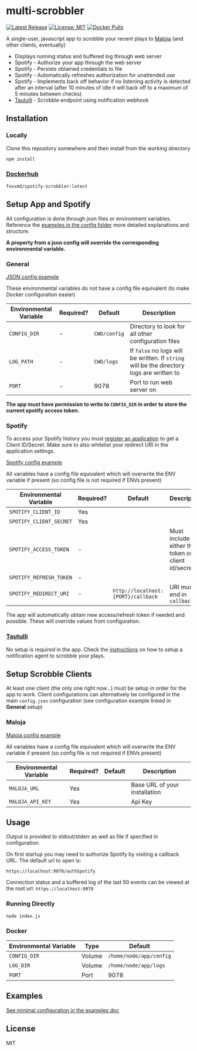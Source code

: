 # multi-scrobbler

[![Latest Release](https://img.shields.io/github/v/release/foxxmd/spotify-scrobbler)](https://github.com/FoxxMD/spotify-scrobbler/releases)
[![License: MIT](https://img.shields.io/badge/License-MIT-yellow.svg)](https://opensource.org/licenses/MIT)
[![Docker Pulls](https://img.shields.io/docker/pulls/foxxmd/spotify-scrobbler)](https://hub.docker.com/repository/docker/foxxmd/spotify-scrobbler)

A single-user, javascript app to scrobble your recent plays to [Maloja](https://github.com/krateng/maloja) (and other clients, eventually)

* Displays running status and buffered log through web server
* Spotify - Authorize your app through the web server
* Spotify - Persists obtained credentials to file
* Spotify - Automatically refreshes authorization for unattended use
* Spotify - Implements back off behavior if no listening activity is detected after an interval (after 10 minutes of idle it will back off to a maximum of 5 minutes between checks)
* [Tautulli](https://tautulli.com/) - Scrobble endpoint using notification webhook

## Installation


### Locally

Clone this repository somewhere and then install from the working directory

```bash
npm install
```

### [Dockerhub](https://hub.docker.com/repository/docker/foxxmd/spotify-scrobbler)

```
foxxmd/spotify-scrobbler:latest
```

## Setup App and Spotify

All configuration is done through json files or environment variables. Reference the [examples in the config folder](https://github.com/FoxxMD/spotify-scrobbler/tree/master/config) more detailed explanations and structure.

**A property from a json config will override the corresponding environmental variable.**

### General

[JSON config example](https://github.com/FoxxMD/spotify-scrobbler/blob/master/config/config.json.example)

These environmental variables do not have a config file equivalent (to make Docker configuration easier)

| Environmental Variable | Required? |   Default    |                                        Description                                        |
|----------------------------|-----------|--------------|-------------------------------------------------------------------------------------------|
| `CONFIG_DIR`               |         - | `CWD/config` | Directory to look for all other configuration files                                       |
| `LOG_PATH`                 |         - | `CWD/logs`   | If `false` no logs will be written. If `string` will be the directory logs are written to |
| `PORT`                     |         - | 9078         | Port to run web server on                                                                 |

**The app must have permission to write to `CONFIG_DIR` in order to store the current spotify access token.**

### Spotify

To access your Spotify history you must [register an application](https://developer.spotify.com/dashboard) to get a Client ID/Secret. Make sure to also whitelist your redirect URI in the application settings.

[Spotify config example](https://github.com/FoxxMD/spotify-scrobbler/blob/master/config/spotify.json.example)

All variables have a config file equivalent which will overwrite the ENV variable if present (so config file is not required if ENVs present)

| Environmental Variable     | Required? |            Default             |                    Description                     |
|----------------------------|-----------|----------------------------------|----------------------------------------------------|
| `SPOTIFY_CLIENT_ID`        | Yes       |                                  |                                                    |
| `SPOTIFY_CLIENT_SECRET`    | Yes       |                                  |                                                    |
| `SPOTIFY_ACCESS_TOKEN`     | -         |                                  | Must include either this token or client id/secret |
| `SPOTIFY_REFRESH_TOKEN`    | -         |                                  |                                                    |
| `SPOTIFY_REDIRECT_URI`     | -         | `http://localhost:{PORT}/callback` | URI must end in `callback`                         |

The app will automatically obtain new access/refresh token if needed and possible. These will override values from configuration.

### [Tautulli](https://tautulli.com/)

No setup is required in the app. Check the [instructions](https://github.com/FoxxMD/spotify-scrobbler/blob/master/docs/tautulli.md) on how to setup a notification agent to scrobble your plays.


## Setup Scrobble Clients

At least one client (the only one right now...) must be setup in order for the app to work. Client configurations can alternatively be configured in the main `config.json` configuration (see configuration example linked in **General** setup)

### Maloja

[Maloja config example](https://github.com/FoxxMD/spotify-scrobbler/blob/master/config/maloja.json.example)

All variables have a config file equivalent which will overwrite the ENV variable if present (so config file is not required if ENVs present)

| Environmental Variable | Required? | Default |          Description          |
|----------------------------|-----------|---------|-------------------------------|
| `MALOJA_URL`               | Yes       |         | Base URL of your installation |
| `MALOJA_API_KEY`           | Yes       |         | Api Key                       |

## Usage

Output is provided to stdout/stderr as well as file if specified in configuration.

On first startup you may need to authorize Spotify by visiting a callback URL. The default url to open is:

```
https://localhost:9078/authSpotify
```

Connection status and a buffered log of the last 50 events can be viewed at the root url: `https://localhost:9078`

### Running Directly

```
node index.js
```

### Docker

| Environmental Variable |  Type  |         Default         |
|------------------------|--------|-------------------------|
| `CONFIG_DIR`           | Volume | `/home/node/app/config` |
| `LOG_DIR`              | Volume | `/home/node/app/logs`   |
| `PORT`                 | Port   | 9078                    |

## Examples

[See minimal configuration in the examples doc](https://github.com/FoxxMD/spotify-scrobbler/tree/master/docs/examples.md)

## License

MIT
